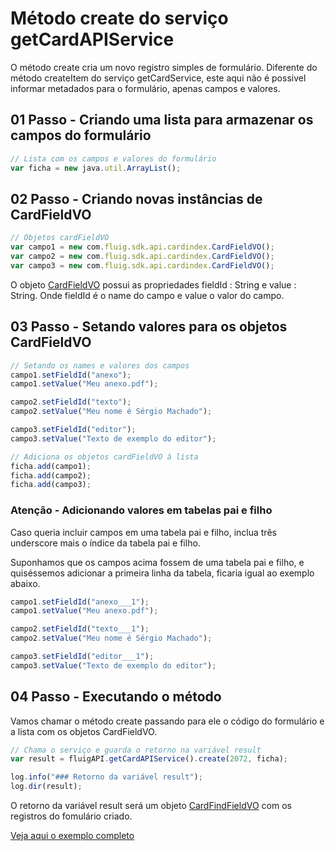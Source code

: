 # Método create do serviço getCardAPIService

O método create cria um novo registro simples de formulário. Diferente do método createItem​ do serviço getCardService, este aqui não é possivel informar metadados para o formulário, apenas campos e valores.

## 01 Passo - Criando uma lista para armazenar os campos do formulário

```js
// Lista com os campos e valores do formulário
var ficha = new java.util.ArrayList();
```

## 02 Passo - Criando novas instâncias de CardFieldVO

```js
// Objetos cardFieldVO
var campo1 = new com.fluig.sdk.api.cardindex.CardFieldVO();
var campo2 = new com.fluig.sdk.api.cardindex.CardFieldVO();
var campo3 = new com.fluig.sdk.api.cardindex.CardFieldVO();
```

O objeto [CardFieldVO](https://api.fluig.com/old/sdk/com/fluig/sdk/api/cardindex/CardFieldVO.html) possui as propriedades fieldId : String e value : String.
Onde fieldId é o name do campo e value o valor do campo.

## 03 Passo - Setando valores para os objetos CardFieldVO

```js
// Setando os names e valores dos campos
campo1.setFieldId("anexo");
campo1.setValue("Meu anexo.pdf");

campo2.setFieldId("texto");
campo2.setValue("Meu nome é Sérgio Machado");

campo3.setFieldId("editor");
campo3.setValue("Texto de exemplo do editor");

// Adiciona os objetos cardFieldVO à lista
ficha.add(campo1);
ficha.add(campo2);
ficha.add(campo3);
```

### Atenção - Adicionando valores em tabelas pai e filho

Caso queria incluir campos em uma tabela pai e filho, inclua três underscore mais o índice da tabela pai e filho.

Suponhamos que os campos acima fossem de uma tabela pai e filho, e quiséssemos adicionar a primeira linha da tabela, ficaria igual ao exemplo abaixo.

```js
campo1.setFieldId("anexo___1");
campo1.setValue("Meu anexo.pdf");

campo2.setFieldId("texto___1");
campo2.setValue("Meu nome é Sérgio Machado");

campo3.setFieldId("editor___1");
campo3.setValue("Texto de exemplo do editor");
```

## 04 Passo - Executando o método

Vamos chamar o método create passando para ele o código do formulário e a lista com os objetos CardFieldVO.

```js
// Chama o serviço e guarda o retorno na variável result
var result = fluigAPI.getCardAPIService().create(2072, ficha);

log.info("### Retorno da variável result");
log.dir(result);
```

O retorno da variável result será um objeto [CardFindFieldVO](https://api.fluig.com/old/sdk/com/fluig/sdk/api/cardindex/CardFindFieldVO.html) com os registros do fomulário criado.

[Veja aqui o exemplo completo](create.js)
